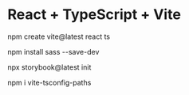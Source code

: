 # React + TypeScript + Vite

npm create vite@latest react ts

npm install sass --save-dev

npx storybook@latest init

npm i vite-tsconfig-paths
